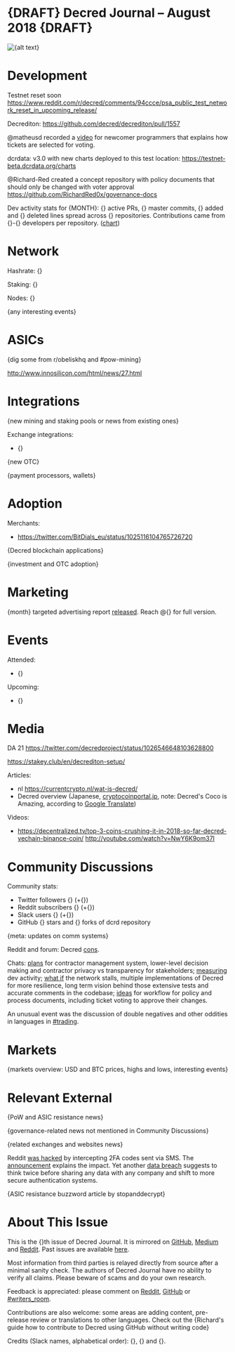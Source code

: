 # {DRAFT} Decred Journal – August 2018 {DRAFT}

![{alt text}](../img/{file.jpg} "{hover text}")

# Development

Testnet reset soon https://www.reddit.com/r/decred/comments/94ccce/psa_public_test_network_reset_in_upcoming_release/

Decrediton: https://github.com/decred/decrediton/pull/1557

@matheusd recorded a [video](https://www.youtube.com/watch?v=eysGWVhDFWY) for newcomer programmers that explains how tickets are selected for voting.

dcrdata: v3.0 with new charts deployed to this test location: https://testnet-beta.dcrdata.org/charts

@Richard-Red created a concept repository with policy documents that should only be changed with voter approval https://github.com/RichardRed0x/governance-docs

Dev activity stats for {MONTH}: {} active PRs, {} master commits, {} added and {} deleted lines spread across {} repositories. Contributions came from {}-{} developers per repository. ([chart]({}))

# Network

Hashrate: {}

Staking: {}

Nodes: {}

{any interesting events}

# ASICs

{dig some from r/obeliskhq and #pow-mining}

http://www.innosilicon.com/html/news/27.html

# Integrations

{new mining and staking pools or news from existing ones}

Exchange integrations:

* {}

{new OTC}

{payment processors, wallets}

# Adoption

Merchants:

* https://twitter.com/BitDials_eu/status/1025116104765726720

{Decred blockchain applications}

{investment and OTC adoption}

# Marketing

{month} targeted advertising report [released]({}). Reach @{} for full version.

# Events

Attended:

* {}

Upcoming:

* {}

# Media

DA 21 https://twitter.com/decredproject/status/1026546648103628800

https://stakey.club/en/decrediton-setup/

Articles:

* nl https://currentcrypto.nl/wat-is-decred/
* Decred overview (Japanese, [cryptocoinportal.jp](http://cryptocoinportal.jp/kind/decred/), note: Decred's Coco is Amazing, according to [Google Translate](https://translate.google.com/translate?sl=auto&tl=en&hl=en&u=http%3A%2F%2Fcryptocoinportal.jp%2Fkind%2Fdecred%2F))

Videos:

* https://decentralized.tv/top-3-coins-crushing-it-in-2018-so-far-decred-vechain-binance-coin/ http://youtube.com/watch?v=NwY6K9om37I

# Community Discussions

Community stats:

* Twitter followers {} (+{})
* Reddit subscribers {} (+{})
* Slack users {} (+{})
* GitHub {} stars and {} forks of dcrd repository

{meta: updates on comm systems}

Reddit and forum: Decred [cons](https://www.reddit.com/r/decred/comments/94ivq5/decred_cons/).

Chats: [plans](https://view.matrix.org/room/!MgQoetFiyjrHAywokv:decred.org/?anchor=$153317267348142YycAs:decred.org) for contractor management system, lower-level decision making and contractor privacy vs transparency for stakeholders; [measuring](https://view.matrix.org/room/!MgQoetFiyjrHAywokv:decred.org/?anchor=$153322272548457woVQD:decred.org) dev activity; [what if](https://view.matrix.org/room/!MgQoetFiyjrHAywokv:decred.org/?anchor=$153323190548584msxmU:decred.org) the network stalls, multiple implementations of Decred for more resilience, long term vision behind those extensive tests and accurate comments in the codebase; [ideas](https://view.matrix.org/room/!tIDEIWechmqCLjPiui:decred.org/?anchor=$153327965848850tWxIW:decred.org) for workflow for policy and process documents, including ticket voting to approve their changes.

An unusual event was the discussion of double negatives and other oddities in languages in [#trading](https://view.matrix.org/room/!zxBsqZRxjbQoLqJRwe:decred.org/?anchor=$153316263048081XBMww:decred.org).

# Markets

{markets overview: USD and BTC prices, highs and lows, interesting events}

# Relevant External

{PoW and ASIC resistance news}

{governance-related news not mentioned in Community Discussions}

{related exchanges and websites news}

Reddit [was hacked](https://www.wired.com/story/reddit-hacked-thanks-to-woefully-insecure-two-factor-setup/) by intercepting 2FA codes sent via SMS. The [announcement](https://www.reddit.com/r/announcements/comments/93qnm5/we_had_a_security_incident_heres_what_you_need_to/) explains the impact. Yet another [data breach](https://en.wikipedia.org/wiki/List_of_data_breaches) suggests to think twice before sharing any data with any company and shift to more secure authentication systems.

{ASIC resistance buzzword article by stopanddecrypt}

# About This Issue

This is the {}th issue of Decred Journal. It is mirrored on [GitHub]({}), [Medium]({}) and [Reddit]({}). Past issues are available [here](https://xaur.github.io/decred-news/).

Most information from third parties is relayed directly from source after a minimal sanity check. The authors of Decred Journal have no ability to verify all claims. Please beware of scams and do your own research.

Feedback is appreciated: please comment on [Reddit]({}), [GitHub](https://github.com/xaur/decred-news/issues) or [#writers_room](https://decred.slack.com/messages/C9HC2NVTM/).

Contributions are also welcome: some areas are adding content, pre-release review or translations to other languages. Check out the {Richard's guide how to contribute to Decred using GitHub without writing code}

Credits (Slack names, alphabetical order): {}, {} and {}.
